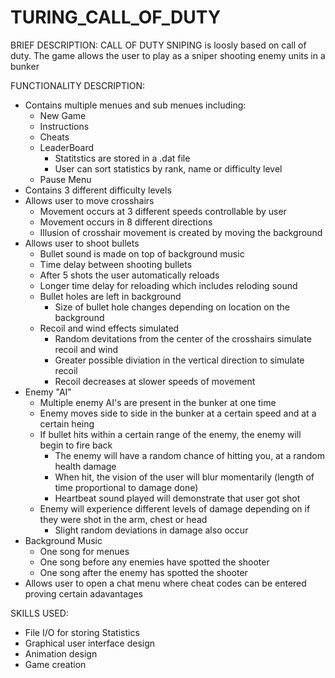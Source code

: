 # TURING_CALL_OF_DUTY

BRIEF DESCRIPTION: 
CALL OF DUTY SNIPING is loosly based on call of duty. The game allows the user to play as a sniper shooting enemy units in a bunker

FUNCTIONALITY DESCRIPTION:
 - Contains multiple menues and sub menues including:
   - New Game
   - Instructions
   - Cheats
   - LeaderBoard
     - Statitstics are stored in a .dat file
     - User can sort statistics by rank, name or difficulty level
   - Pause Menu
 - Contains 3 different difficulty levels
 - Allows user to move crosshairs
   - Movement occurs at 3 different speeds controllable by user
   - Movement occurs in 8 different directions
   - Illusion of crosshair movement is created by moving the background
 - Allows user to shoot bullets
   - Bullet sound is made on top of background music
   - Time delay between shooting bullets
   - After 5 shots the user automatically reloads
   - Longer time delay for reloading which includes reloding sound
   - Bullet holes are left in background
     - Size of bullet hole changes depending on location on the background
   - Recoil and wind effects simulated
     - Random devitations from the center of the crosshairs simulate recoil and wind
     - Greater possible diviation in the vertical direction to simulate recoil
     - Recoil decreases at slower speeds of movement
 - Enemy "AI"
   - Multiple enemy AI's are present in the bunker at one time
   - Enemy moves side to side in the bunker at a certain speed and at a certain heing
   - If bullet hits within a certain range of the enemy, the enemy will begin to fire back
     - The enemy will have a random chance of hitting you, at a random health damage
     - When hit, the vision of the user will blur momentarily (length of time proportional to damage done)
     - Heartbeat sound played will demonstrate that user got shot
   - Enemy will experience different levels of damage depending on if they were shot in the arm, chest or head
     - Slight random deviations in damage also occur
 - Background Music
   - One song for menues
   - One song before any enemies have spotted the shooter
   - One song after the enemy has spotted the shooter
 - Allows user to open a chat menu where cheat codes can be entered proving certain adavantages

SKILLS USED:
 - File I/O for storing Statistics
 - Graphical user interface design
 - Animation design
 - Game creation

